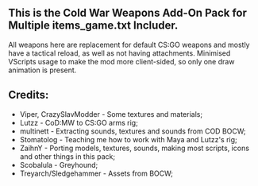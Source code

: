 ## This is the Cold War Weapons Add-On Pack for Multiple items_game.txt Includer.
All weapons here are replacement for default CS:GO weapons and mostly have a tactical reload, as well as not having attachments. Minimised VScripts usage to make the mod more client-sided, so only one draw animation is present.
## Credits:
- Viper, CrazySlavModder - Some textures and materials;
- Lutzz - CoD:MW to CS:GO arms rig;
- multinett - Extracting sounds, textures and sounds from COD BOCW;
- Stomatolog - Teaching me how to work with Maya and Lutzz's rig;
- ZaihnY - Porting models, textures, sounds, making most scripts, icons and other things in this pack;
- Scobalula - Greyhound;
- Treyarch/Sledgehammer - Assets from BOCW;
